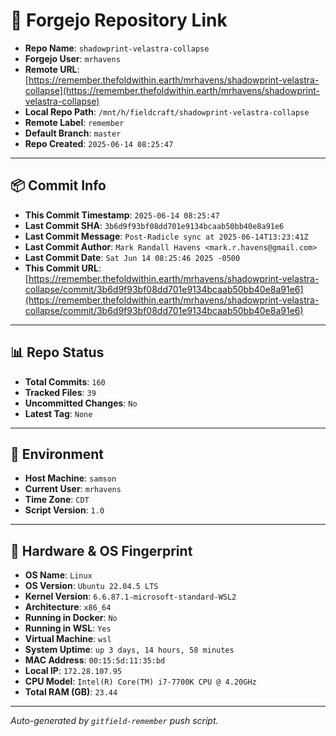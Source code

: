 # 🔗 Forgejo Repository Link

- **Repo Name**: `shadowprint-velastra-collapse`
- **Forgejo User**: `mrhavens`
- **Remote URL**: [https://remember.thefoldwithin.earth/mrhavens/shadowprint-velastra-collapse](https://remember.thefoldwithin.earth/mrhavens/shadowprint-velastra-collapse)
- **Local Repo Path**: `/mnt/h/fieldcraft/shadowprint-velastra-collapse`
- **Remote Label**: `remember`
- **Default Branch**: `master`
- **Repo Created**: `2025-06-14 08:25:47`

---

## 📦 Commit Info

- **This Commit Timestamp**: `2025-06-14 08:25:47`
- **Last Commit SHA**: `3b6d9f93bf08dd701e9134bcaab50bb40e8a91e6`
- **Last Commit Message**: `Post-Radicle sync at 2025-06-14T13:23:41Z`
- **Last Commit Author**: `Mark Randall Havens <mark.r.havens@gmail.com>`
- **Last Commit Date**: `Sat Jun 14 08:25:46 2025 -0500`
- **This Commit URL**: [https://remember.thefoldwithin.earth/mrhavens/shadowprint-velastra-collapse/commit/3b6d9f93bf08dd701e9134bcaab50bb40e8a91e6](https://remember.thefoldwithin.earth/mrhavens/shadowprint-velastra-collapse/commit/3b6d9f93bf08dd701e9134bcaab50bb40e8a91e6)

---

## 📊 Repo Status

- **Total Commits**: `160`
- **Tracked Files**: `39`
- **Uncommitted Changes**: `No`
- **Latest Tag**: `None`

---

## 🧭 Environment

- **Host Machine**: `samson`
- **Current User**: `mrhavens`
- **Time Zone**: `CDT`
- **Script Version**: `1.0`

---

## 🧬 Hardware & OS Fingerprint

- **OS Name**: `Linux`
- **OS Version**: `Ubuntu 22.04.5 LTS`
- **Kernel Version**: `6.6.87.1-microsoft-standard-WSL2`
- **Architecture**: `x86_64`
- **Running in Docker**: `No`
- **Running in WSL**: `Yes`
- **Virtual Machine**: `wsl`
- **System Uptime**: `up 3 days, 14 hours, 58 minutes`
- **MAC Address**: `00:15:5d:11:35:bd`
- **Local IP**: `172.28.107.95`
- **CPU Model**: `Intel(R) Core(TM) i7-7700K CPU @ 4.20GHz`
- **Total RAM (GB)**: `23.44`

---

_Auto-generated by `gitfield-remember` push script._
